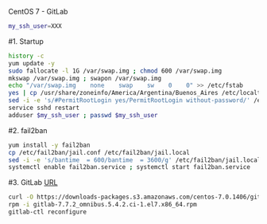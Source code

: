 CentOS 7 - GitLab
```sh
my_ssh_user=XXX
```
#1. Startup
```sh
history -c
yum update -y
sudo fallocate -l 1G /var/swap.img ; chmod 600 /var/swap.img
mkswap /var/swap.img ; swapon /var/swap.img
echo "/var/swap.img    none    swap    sw    0    0" >> /etc/fstab
yes | cp /usr/share/zoneinfo/America/Argentina/Buenos_Aires /etc/localtime
sed -i -e 's/#PermitRootLogin yes/PermitRootLogin without-password/' /etc/ssh/sshd_config
service sshd restart
adduser $my_ssh_user ; passwd $my_ssh_user
```

#2. fail2ban 
```sh
yum install -y fail2ban
cp /etc/fail2ban/jail.conf /etc/fail2ban/jail.local
sed -i -e 's/bantime  = 600/bantime  = 3600/g' /etc/fail2ban/jail.local
systemctl enable fail2ban.service ; systemctl start fail2ban.service

```

#3. GitLab <a href="https://about.gitlab.com/downloads/" target="_blank">URL</a>
```sh
curl -O https://downloads-packages.s3.amazonaws.com/centos-7.0.1406/gitlab-7.7.2_omnibus.5.4.2.ci-1.el7.x86_64.rpm
rpm -i gitlab-7.7.2_omnibus.5.4.2.ci-1.el7.x86_64.rpm
gitlab-ctl reconfigure

```
